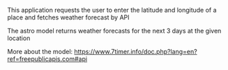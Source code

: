 This application requests the user to enter the latitude and longitude of a place and fetches weather forecast by API

The astro model returns weather forecasts for the next 3 days at the given location

More about the model:
https://www.7timer.info/doc.php?lang=en?ref=freepublicapis.com#api